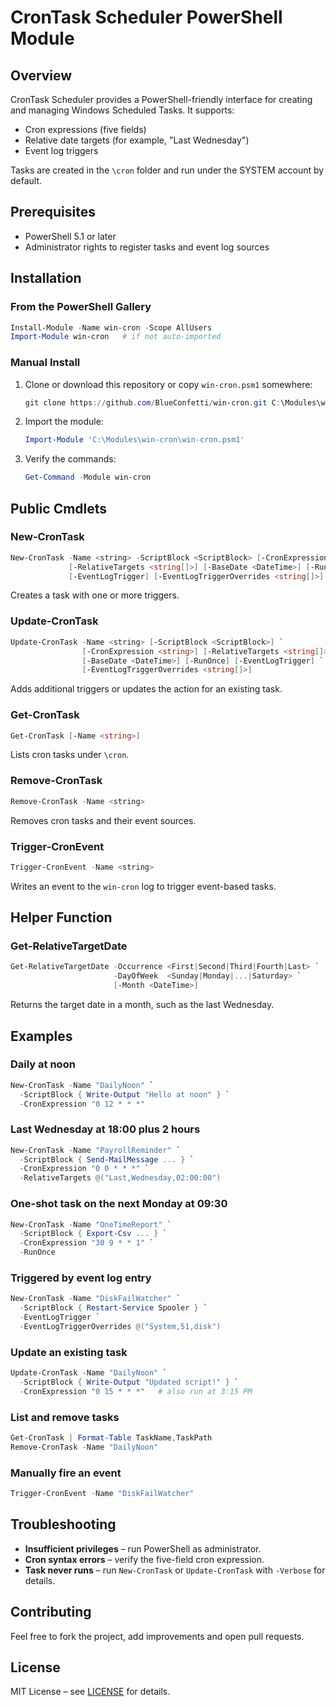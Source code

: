 # CronTask Scheduler PowerShell Module

## Overview

CronTask Scheduler provides a PowerShell-friendly interface for creating and managing Windows Scheduled Tasks. It supports:

- Cron expressions (five fields)
- Relative date targets (for example, "Last Wednesday")
- Event log triggers

Tasks are created in the `\cron` folder and run under the SYSTEM account by default.

## Prerequisites

- PowerShell 5.1 or later
- Administrator rights to register tasks and event log sources

## Installation

### From the PowerShell Gallery

```powershell
Install-Module -Name win-cron -Scope AllUsers
Import-Module win-cron   # if not auto-imported
```

### Manual Install

1. Clone or download this repository or copy `win-cron.psm1` somewhere:

   ```powershell
   git clone https://github.com/BlueConfetti/win-cron.git C:\Modules\win-cron
   ```

2. Import the module:

   ```powershell
   Import-Module 'C:\Modules\win-cron\win-cron.psm1'
   ```

3. Verify the commands:

   ```powershell
   Get-Command -Module win-cron
   ```

## Public Cmdlets

### New-CronTask

```powershell
New-CronTask -Name <string> -ScriptBlock <ScriptBlock> [-CronExpression <string>] `
             [-RelativeTargets <string[]>] [-BaseDate <DateTime>] [-RunOnce] `
             [-EventLogTrigger] [-EventLogTriggerOverrides <string[]>]
```

Creates a task with one or more triggers.

### Update-CronTask

```powershell
Update-CronTask -Name <string> [-ScriptBlock <ScriptBlock>] `
                [-CronExpression <string>] [-RelativeTargets <string[]>] `
                [-BaseDate <DateTime>] [-RunOnce] [-EventLogTrigger] `
                [-EventLogTriggerOverrides <string[]>]
```

Adds additional triggers or updates the action for an existing task.

### Get-CronTask

```powershell
Get-CronTask [-Name <string>]
```

Lists cron tasks under `\cron`.

### Remove-CronTask

```powershell
Remove-CronTask -Name <string>
```

Removes cron tasks and their event sources.

### Trigger-CronEvent

```powershell
Trigger-CronEvent -Name <string>
```

Writes an event to the `win-cron` log to trigger event-based tasks.

## Helper Function

### Get-RelativeTargetDate

```powershell
Get-RelativeTargetDate -Occurrence <First|Second|Third|Fourth|Last> `
                       -DayOfWeek  <Sunday|Monday|...|Saturday> `
                       [-Month <DateTime>]
```

Returns the target date in a month, such as the last Wednesday.

## Examples

### Daily at noon

```powershell
New-CronTask -Name "DailyNoon" `
  -ScriptBlock { Write-Output "Hello at noon" } `
  -CronExpression "0 12 * * *"
```

### Last Wednesday at 18:00 plus 2 hours

```powershell
New-CronTask -Name "PayrollReminder" `
  -ScriptBlock { Send-MailMessage ... } `
  -CronExpression "0 0 * * *" `
  -RelativeTargets @("Last,Wednesday,02:00:00")
```

### One-shot task on the next Monday at 09:30

```powershell
New-CronTask -Name "OneTimeReport" `
  -ScriptBlock { Export-Csv ... } `
  -CronExpression "30 9 * * 1" `
  -RunOnce
```

### Triggered by event log entry

```powershell
New-CronTask -Name "DiskFailWatcher" `
  -ScriptBlock { Restart-Service Spooler } `
  -EventLogTrigger `
  -EventLogTriggerOverrides @("System,51,disk")
```

### Update an existing task

```powershell
Update-CronTask -Name "DailyNoon" `
  -ScriptBlock { Write-Output "Updated script!" } `
  -CronExpression "0 15 * * *"   # also run at 3:15 PM
```

### List and remove tasks

```powershell
Get-CronTask | Format-Table TaskName,TaskPath
Remove-CronTask -Name "DailyNoon"
```

### Manually fire an event

```powershell
Trigger-CronEvent -Name "DiskFailWatcher"
```

## Troubleshooting

- **Insufficient privileges** – run PowerShell as administrator.
- **Cron syntax errors** – verify the five-field cron expression.
- **Task never runs** – run `New-CronTask` or `Update-CronTask` with `-Verbose` for details.

## Contributing

Feel free to fork the project, add improvements and open pull requests.

## License

MIT License – see [LICENSE](LICENSE.md) for details.
